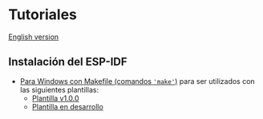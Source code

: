 # **Tutoriales**

[English version](https://github.com/mr-verdant-13/esp-idf-instructions/blob/master/README.md)

## **Instalación del ESP-IDF**

- [Para Windows con Makefile (comandos `'make'`)](https://github.com/mr-verdant-13/esp-idf-instructions/blob/master/ESP-IDF%20installation/Makefile/V1.0.0WinES.md) para ser utilizados con las siguientes plantillas:
    - [Plantilla v1.0.0](https://github.com/mr-verdant-13/esp-idf-vscode-makefile-template/tree/v1.0.0)
    - [Plantilla en desarrollo](https://github.com/mr-verdant-13/esp-idf-vscode-makefile-template/tree/develop)